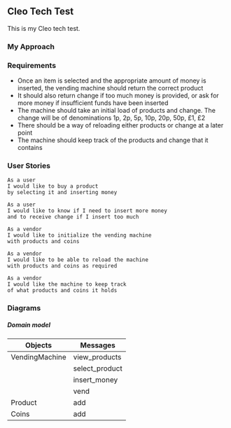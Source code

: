 ## Cleo Tech Test

This is my Cleo tech test.

### My Approach

### Requirements

- Once an item is selected and the appropriate amount of money is inserted,
the vending machine should return the correct product
- It should also return change if too much money is provided, or ask for more
money if insufficient funds have been inserted
- The machine should take an initial load of products and change. The change
will be of denominations 1p, 2p, 5p, 10p, 20p, 50p, £1, £2
- There should be a way of reloading either products or change at a later point
- The machine should keep track of the products and change that it contains

### User Stories
```
As a user
I would like to buy a product
by selecting it and inserting money
```
```
As a user
I would like to know if I need to insert more money
and to receive change if I insert too much
```
```
As a vendor
I would like to initialize the vending machine
with products and coins
```
```
As a vendor
I would like to be able to reload the machine
with products and coins as required
```
```
As a vendor
I would like the machine to keep track
of what products and coins it holds
```

### Diagrams
##### Domain model
| Objects | Messages |
| ---|--- |
| VendingMachine | view_products |
| | select_product |
| | insert_money |
| | vend |
| Product | add |
| Coins | add |
